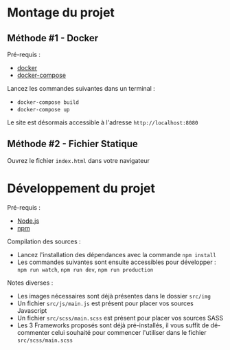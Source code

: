 # Montage du projet

## Méthode #1 - Docker

Pré-requis :
- <a href="https://docs.docker.com/engine/installation/" target="_blank">docker</a>
- <a href="https://docs.docker.com/compose/install/" target="_blank">docker-compose</a>

Lancez les commandes suivantes dans un terminal :
- `docker-compose build`
- `docker-compose up`

Le site est désormais accessible à l'adresse `http://localhost:8080`

## Méthode #2 - Fichier Statique

Ouvrez le fichier `index.html` dans votre navigateur

# Développement du projet

Pré-requis :
- <a href="https://nodejs.org/en/" target="_blank">Node.js</a>
- <a href="https://www.npmjs.com/get-npm" target="_blank">npm</a>

Compilation des sources :
- Lancez l'installation des dépendances avec la commande `npm install`
- Les commandes suivantes sont ensuite accessibles pour développer : `npm run watch`, `npm run dev`, `npm run production`

Notes diverses :
- Les images nécessaires sont déjà présentes dans le dossier `src/img`
- Un fichier `src/js/main.js` est présent pour placer vos sources Javascript
- Un fichier `src/scss/main.scss` est présent pour placer vos sources SASS
- Les 3 Frameworks proposés sont déjà pré-installés, il vous suffit de dé-commenter celui souhaité pour commencer l'utiliser dans le fichier `src/scss/main.scss`
